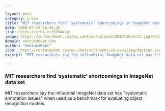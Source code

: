 ```yaml
---

layout: post
category: press
title: "MIT researchers find ‘systematic’ shortcomings in ImageNet data set"
date: 2020-07-15 15:56:35
link: https://vrhk.co/32k4x8g
image: https://venturebeat.com/wp-content/uploads/2018/10/mit1.jpg?w=1200&strip=all
domain: venturebeat.com
author: "VentureBeat"
icon: https://venturebeat.com/wp-content/themes/vb-news/img/favicon.ico
excerpt: "MIT researchers say the influential ImageNet data set has \"systematic annotation issues\" when used as a benchmark for evaluating object recognition models."

---
```


### MIT researchers find ‘systematic’ shortcomings in ImageNet data set

MIT researchers say the influential ImageNet data set has "systematic annotation issues" when used as a benchmark for evaluating object recognition models.